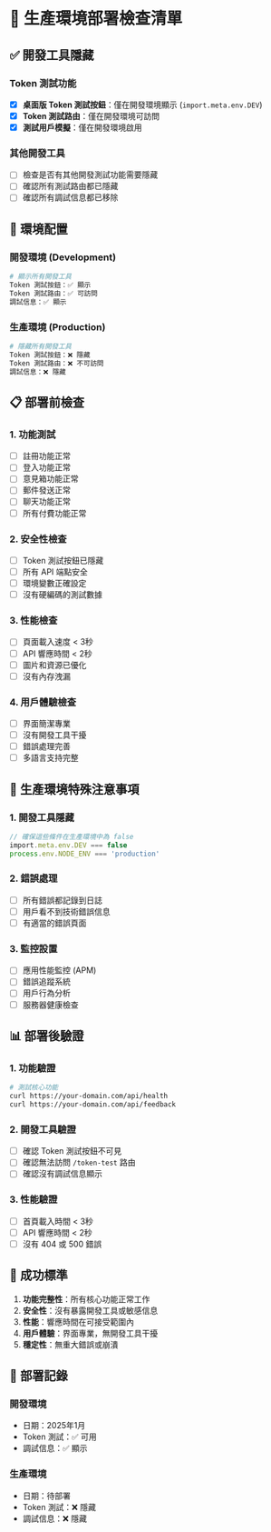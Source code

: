 # 🚀 生產環境部署檢查清單

## ✅ 開發工具隱藏

### Token 測試功能
- [x] **桌面版 Token 測試按鈕**：僅在開發環境顯示 (`import.meta.env.DEV`)
- [x] **Token 測試路由**：僅在開發環境可訪問
- [x] **測試用戶模擬**：僅在開發環境啟用

### 其他開發工具
- [ ] 檢查是否有其他開發測試功能需要隱藏
- [ ] 確認所有測試路由都已隱藏
- [ ] 確認所有調試信息都已移除

## 🔧 環境配置

### 開發環境 (Development)
```bash
# 顯示所有開發工具
Token 測試按鈕：✅ 顯示
Token 測試路由：✅ 可訪問
調試信息：✅ 顯示
```

### 生產環境 (Production)
```bash
# 隱藏所有開發工具
Token 測試按鈕：❌ 隱藏
Token 測試路由：❌ 不可訪問
調試信息：❌ 隱藏
```

## 📋 部署前檢查

### 1. 功能測試
- [ ] 註冊功能正常
- [ ] 登入功能正常
- [ ] 意見箱功能正常
- [ ] 郵件發送正常
- [ ] 聊天功能正常
- [ ] 所有付費功能正常

### 2. 安全性檢查
- [ ] Token 測試按鈕已隱藏
- [ ] 所有 API 端點安全
- [ ] 環境變數正確設定
- [ ] 沒有硬編碼的測試數據

### 3. 性能檢查
- [ ] 頁面載入速度 < 3秒
- [ ] API 響應時間 < 2秒
- [ ] 圖片和資源已優化
- [ ] 沒有內存洩漏

### 4. 用戶體驗檢查
- [ ] 界面簡潔專業
- [ ] 沒有開發工具干擾
- [ ] 錯誤處理完善
- [ ] 多語言支持完整

## 🚨 生產環境特殊注意事項

### 1. 開發工具隱藏
```typescript
// 確保這些條件在生產環境中為 false
import.meta.env.DEV === false
process.env.NODE_ENV === 'production'
```

### 2. 錯誤處理
- [ ] 所有錯誤都記錄到日誌
- [ ] 用戶看不到技術錯誤信息
- [ ] 有適當的錯誤頁面

### 3. 監控設置
- [ ] 應用性能監控 (APM)
- [ ] 錯誤追蹤系統
- [ ] 用戶行為分析
- [ ] 服務器健康檢查

## 📊 部署後驗證

### 1. 功能驗證
```bash
# 測試核心功能
curl https://your-domain.com/api/health
curl https://your-domain.com/api/feedback
```

### 2. 開發工具驗證
- [ ] 確認 Token 測試按鈕不可見
- [ ] 確認無法訪問 `/token-test` 路由
- [ ] 確認沒有調試信息顯示

### 3. 性能驗證
- [ ] 首頁載入時間 < 3秒
- [ ] API 響應時間 < 2秒
- [ ] 沒有 404 或 500 錯誤

## 🎯 成功標準

1. **功能完整性**：所有核心功能正常工作
2. **安全性**：沒有暴露開發工具或敏感信息
3. **性能**：響應時間在可接受範圍內
4. **用戶體驗**：界面專業，無開發工具干擾
5. **穩定性**：無重大錯誤或崩潰

## 📝 部署記錄

### 開發環境
- 日期：2025年1月
- Token 測試：✅ 可用
- 調試信息：✅ 顯示

### 生產環境
- 日期：待部署
- Token 測試：❌ 隱藏
- 調試信息：❌ 隱藏 